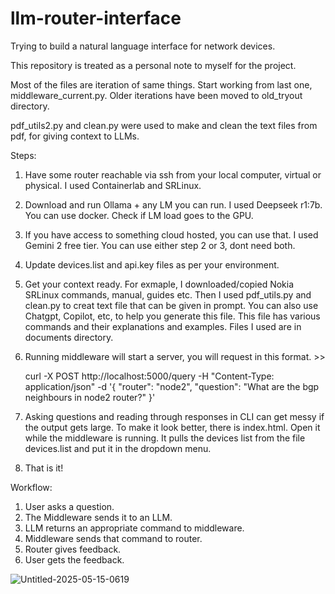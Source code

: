 # llm-router-interface
Trying to build a natural language interface for network devices.

This repository is treated as a personal note to myself for the project.

Most of the files are iteration of same things. Start working from last one, middleware_current.py. Older iterations have been moved to old_tryout directory.

pdf_utils2.py and clean.py were used to make and clean the text files from pdf, for giving context to LLMs.


Steps:

1. Have some router reachable via ssh from your local computer, virtual or physical. I used Containerlab and SRLinux.
2. Download and run Ollama + any LM you can run. I used Deepseek r1:7b. You can use docker. Check if LM load goes to the GPU.
3. If you have access to something cloud hosted, you can use that. I used Gemini 2 free tier. You can use either step 2 or 3, dont need both.
4. Update devices.list and api.key files as per your environment.
5. Get your context ready. For exmaple, I downloaded/copied Nokia SRLinux commands, manual, guides etc. Then I used pdf_utils.py and clean.py to creat text file that can be given in prompt. You can also use Chatgpt, Copilot, etc, to help you generate this file. This file has various commands and their explanations and examples. Files I used are in documents directory.
6. Running middleware will start a server, you will request in this format. >> 

   curl -X POST http://localhost:5000/query -H "Content-Type: application/json" -d '{
  "router": "node2",
  "question": "What are the bgp neighbours in node2 router?"
}'

7. Asking questions and reading through responses in CLI can get messy if the output gets large. To make it look better, there is index.html. Open it while the middleware is running. It pulls the devices list from the file devices.list and put it in the dropdown menu. 
8. That is it!


Workflow:

1. User asks a question.
2. The Middleware sends it to an LLM.
3. LLM returns an appropriate command to
middleware.
4. Middleware sends that command to
router.
5. Router gives feedback.
6. User gets the feedback.

![Untitled-2025-05-15-0619](https://github.com/user-attachments/assets/6246b040-740c-46fd-bc2b-ec83a38f1179)

